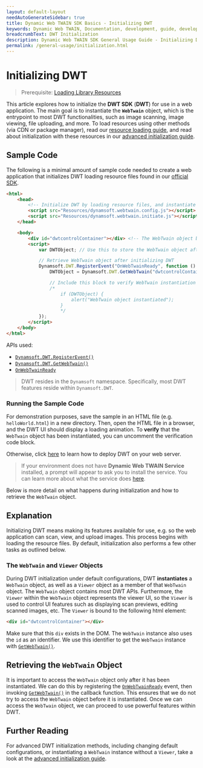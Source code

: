 ```yaml
---
layout: default-layout
needAutoGenerateSidebar: true
title: Dynamic Web TWAIN SDK Basics - Initializing DWT
keywords: Dynamic Web TWAIN, Documentation, development, guide, development guide, basic, basic guide, initializing DWT
breadcrumbText: DWT Initialization
description: Dynamic Web TWAIN SDK General Usage Guide - Initializing DWT
permalink: /general-usage/initialization.html
---
```


# Initializing DWT

> Prerequisite: [Loading Library Resources]({{site.general-usage}}resource-loading.html)

This article explores how to initialize the **DWT SDK** (**DWT**) for use in a web application. The main goal is to instantiate the **`WebTwain`** object, which is the entrypoint to most DWT functionalities, such as image scanning, image viewing, file uploading, and more. To load resources using other methods (via CDN or package manager), read our [resource loading guide]({{site.general-usage}}resource-loading.html), and read about initialization with these resources in our [advanced initialization guide]({{site.extended-usage}}advanced-initialization.html).

## Sample Code

The following is a minimal amount of sample code needed to create a web application that initializes DWT loading resource files found in our [official SDK](https://www.dynamsoft.com/web-twain/downloads).

```html
<html>
    <head>
        <!-- Initialize DWT by loading resource files, and instantiate WebTwain object behind-the-scenes. -->
        <script src="Resources/dynamsoft.webtwain.config.js"></script>
        <script src="Resources/dynamsoft.webtwain.initiate.js"></script>
    </head>

    <body>
        <div id="dwtcontrolContainer"></div> <!-- The WebTwain object binds to this div by default -->
        <script>
            var DWTObject; // Use this to store the WebTwain object after retrieval

            // Retrieve WebTwain object after initializing DWT
            Dynamsoft.DWT.RegisterEvent("OnWebTwainReady", function () {
                DWTObject = Dynamsoft.DWT.GetWebTwain("dwtcontrolContainer"); // Retrieve instantiated WebTwain object

                // Include this block to verify WebTwain instantiation
                /*
                    if (DWTObject) {
                        alert("WebTwain object instantiated");
                    }
                    */
            });
        </script>
    </body>
</html>
```

APIs used:

- [`Dynamsoft.DWT.RegisterEvent()`]({{site.api}}Dynamsoft_WebTwainEnv.html#registerevent)
- [`Dynamsoft.DWT.GetWebTwain()`]({{site.api}}Dynamsoft_WebTwainEnv.html#getwebtwain)
- [`OnWebTwainReady`]({{site.api}}Dynamsoft_WebTwainEnv.html#onwebtwainready)

> DWT resides in the `Dynamsoft` namespace. Specifically, most DWT features reside within `Dynamsoft.DWT`. <!-- You can learn more about our namespaces in detail [here](namespaces and scopes). -->

### Running the Sample Code

For demonstration purposes, save the sample in an HTML file (e.g. `helloWorld.html`) in a new directory. Then, open the HTML file in a browser, and the DWT UI should display a loading animation. To **verify** that the `WebTwain` object has been instantiated, you can uncomment the verification code block.

Otherwise, click [here]({{site.indepth}}deployment/server.html) to learn how to deploy DWT on your web server.

> If your environment does not have **Dynamic Web TWAIN Service** installed, a prompt will appear to ask you to install the service. You can learn more about what the service does [here]({{site.faq}}what-does-dynamsoft-service-do-on-end-user-machine.html).

Below is more detail on what happens during initialization and how to retrieve the `WebTwain` object.

## Explanation

Initializing DWT means making its features available for use, e.g. so the web application can scan, view, and upload images. This process begins with loading the resource files. By default, initialization also performs a few other tasks as outlined below.

### The `WebTwain` and `Viewer` Objects

During DWT initialization under default configurations, DWT **instantiates** a `WebTwain` object, as well as a `Viewer` object as a member of that `WebTwain` object. The `WebTwain` object contains most DWT APIs. Furthermore, the `Viewer` within the `WebTwain` object represents the viewer UI, so the `Viewer` is used to control UI features such as displaying scan previews, editing scanned images, etc. The `Viewer` is bound to the following html element:

```html
<div id="dwtcontrolContainer"></div>
```

Make sure that this `div` exists in the DOM. The `WebTwain` instance also uses the `id` as an identifier. We use this identifier to get the `WebTwain` instance with [`GetWebTwain()`]({{site.api}}Dynamsoft_WebTwainEnv.html#getwebtwain).

## Retrieving the `WebTwain` Object

It is important to access the `WebTwain` object only after it has been instantiated. We can do this by registering the [`OnWebTwainReady`]({{site.api}}Dynamsoft_WebTwainEnv.html#onwebtwainready) event, then invoking [`GetWebTwain()`]({{site.api}}Dynamsoft_WebTwainEnv.html#getwebtwain) in the callback function. This ensures that we do not try to access the `WebTwain` object before it is instantiated. Once we can access the `WebTwain` object, we can proceed to use powerful features within DWT.

## Further Reading

For advanced DWT initialization methods, including changing default configurations, or instantiating a `WebTwain` instance without a `Viewer`, take a look at the [advanced initialization guide]({{site.extended-usage}}advanced-initialization.html).